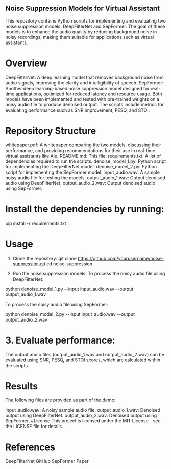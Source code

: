 ## Noise Suppression Models for Virtual Assistant
This repository contains Python scripts for implementing and evaluating two noise suppression models: DeepFilterNet and SepFormer. The goal of these models is to enhance the audio quality by reducing background noise in noisy recordings, making them suitable for applications such as virtual assistants.

# Overview
DeepFilterNet: A deep learning model that removes background noise from audio signals, improving the clarity and intelligibility of speech.
SepFormer: Another deep learning-based noise suppression model designed for real-time applications, optimized for reduced latency and resource usage.
Both models have been implemented and tested with pre-trained weights on a noisy audio file to produce denoised output. The scripts include metrics for evaluating performance such as SNR improvement, PESQ, and STOI.

# Repository Structure
whitepaper.pdf: A whitepaper comparing the two models, discussing their performance, and providing recommendations for their use in real-time virtual assistants like Ale.
README.md: This file.
requirements.txt: A list of dependencies required to run the scripts.
denoise_model_1.py: Python script for implementing the DeepFilterNet model.
denoise_model_2.py: Python script for implementing the SepFormer model.
input_audio.wav: A sample noisy audio file for testing the models.
output_audio_1.wav: Output denoised audio using DeepFilterNet.
output_audio_2.wav: Output denoised audio using SepFormer.

# Install the dependencies by running:

pip install -r requirements.txt

# Usage
1. Clone the repository:
git clone https://github.com/yourusername/noise-suppression.git
cd noise-suppression

2. Run the noise suppression models:
To process the noisy audio file using DeepFilterNet:

python denoise_model_1.py --input input_audio.wav --output output_audio_1.wav

To process the noisy audio file using SepFormer:

python denoise_model_2.py --input input_audio.wav --output output_audio_2.wav

# 3. Evaluate performance:
The output audio files (output_audio_1.wav and output_audio_2.wav) can be evaluated using SNR, PESQ, and STOI scores, which are calculated within the scripts.

# Results
The following files are provided as part of the demo:

input_audio.wav: A noisy sample audio file.
output_audio_1.wav: Denoised output using DeepFilterNet.
output_audio_2.wav: Denoised output using SepFormer.
#License
This project is licensed under the MIT License - see the LICENSE file for details.

# References
DeepFilterNet GitHub
SepFormer Paper

